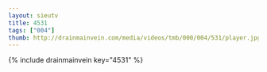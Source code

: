 ```yaml
--- 
layout: sieutv
title: 4531
tags: ["004"]
thumb: http://drainmainvein.com/media/videos/tmb/000/004/531/player.jpg
---
```

{% include drainmainvein key="4531" %} 

